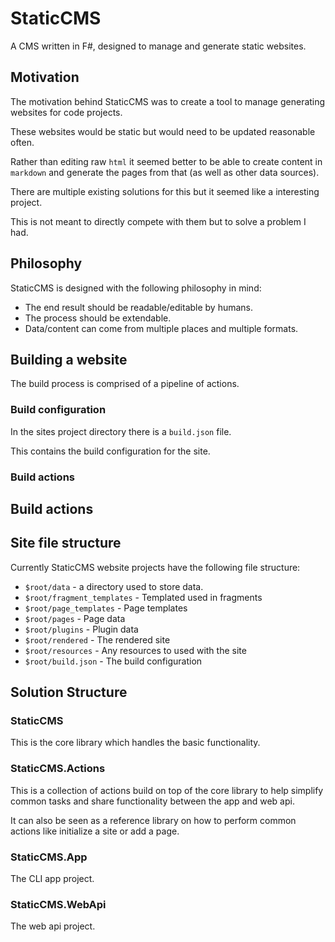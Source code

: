 # StaticCMS

A CMS written in F#, designed to manage and generate static websites.

## Motivation

The motivation behind StaticCMS was to create a tool to manage generating websites for code projects.

These websites would be static but would need to be updated reasonable often.

Rather than editing raw `html` it seemed better to be able to create content in `markdown` and generate the pages from
that (as well as other data sources).

There are multiple existing solutions for this but it seemed like a interesting project.

This is not meant to directly compete with them but to solve a problem I had.

## Philosophy

StaticCMS is designed with the following philosophy in mind:

* The end result should be readable/editable by humans.
* The process should be extendable.
* Data/content can come from multiple places and multiple formats. 

## Building a website

The build process is comprised of a pipeline of actions.

### Build configuration

In the sites project directory there is a `build.json` file.

This contains the build configuration for the site.

### Build actions

## Build actions

## Site file structure

Currently StaticCMS website projects have the following file structure:

* `$root/data` - a directory used to store data.
* `$root/fragment_templates` - Templated used in fragments
* `$root/page_templates` - Page templates
* `$root/pages` - Page data
* `$root/plugins` - Plugin data
* `$root/rendered` - The rendered site
* `$root/resources` - Any resources to used with the site
* `$root/build.json` - The build configuration

## Solution Structure

### StaticCMS

This is the core library which handles the basic functionality.

### StaticCMS.Actions

This is a collection of actions build on top of the core library to help simplify common tasks 
and share functionality between the app and web api.

It can also be seen as a reference library on how to perform common actions like initialize a site 
or add a page.

### StaticCMS.App

The CLI app project.

### StaticCMS.WebApi

The web api project.